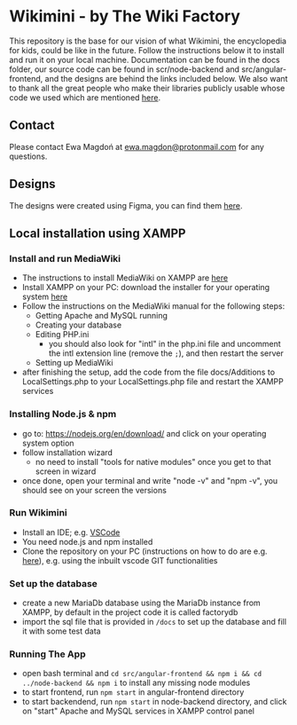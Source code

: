 # Wikimini - by The Wiki Factory
This repository is the base for our vision of what Wikimini, the encyclopedia for kids, could be like in the future. Follow the instructions below it to install and run it on your local machine. Documentation can be found in the docs folder, our source code can be found in scr/node-backend and src/angular-frontend, and the designs are behind the links included below. We also want to thank all the great people who make their libraries publicly usable whose code we used which are mentioned [here](https://github.com/WomenPlusPlus/deploy-impact-22-wikimini-b/blob/fc41254ce5760e2c2f5537097950e46167efcede/docs/third-parties.md).

## Contact
Please contact Ewa Magdoń at ewa.magdon@protonmail.com for any questions.

## Designs
The designs were created using Figma, you can find them [here](https://www.figma.com/file/GyaAuxiHncjTtKnC7duPUv/Wikimini?node-id=498%3A1589&t=2wMIdq0J9amxzalS-1).

## Local installation using XAMPP

### Install and run MediaWiki

- The instructions to install MediaWiki on XAMPP are [here](https://www.mediawiki.org/wiki/Manual:Installing_MediaWiki_on_XAMPP)
- Install XAMPP on your PC: download the installer for your operating system [here](https://www.apachefriends.org/index.html)
- Follow the instructions on the MediaWiki manual for the following steps:
    - Getting Apache and MySQL running
    - Creating your database
    - Editing PHP.ini
       - you should also look for "intl" in the php.ini file and uncomment the intl extension line (remove the `;`), and then restart the server
    - Setting up MediaWiki
- after finishing the setup, add the code from the file docs/Additions to LocalSettings.php to your LocalSettings.php file and restart the XAMPP services

### Installing Node.js & npm
- go to: https://nodejs.org/en/download/ and click on your operating system option
- follow installation wizard
  * no need to install "tools for native modules" once you get to that screen in wizard
- once done, open your terminal and write "node -v" and "npm -v", you should see on your screen the versions
    
### Run Wikimini

- Install an IDE; e.g. [VSCode](https://code.visualstudio.com/)
- You need node.js and npm installed
- Clone the repository on your PC (instructions on how to do are e.g. [here](https://docs.github.com/en/get-started/getting-started-with-git/about-remote-repositories#cloning-with-ssh-urls)), e.g. using the inbuilt vscode GIT functionalities

### Set up the database
- create a new MariaDb database using the MariaDb instance from XAMPP, by default in the project code it is called factorydb
- import the sql file that is provided in `/docs` to set up the database and fill it with some test data

### Running The App
- open bash terminal and `cd src/angular-frontend && npm i && cd ../node-backend && npm i` to install any missing node modules
- to start frontend, run `npm start` in angular-frontend directory
- to start backendend, run `npm start` in node-backend directory, and click on "start" Apache and MySQL services in XAMPP control panel 
